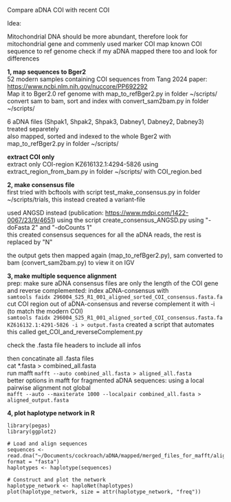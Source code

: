 Compare aDNA COI with recent COI

Idea:

Mitochondrial DNA should be more abundant, therefore look for mitochondrial gene and commenly used marker COI
map known COI sequence to ref genome
check if my aDNA mapped there too and look for differences

**1, map sequences to Bger2**  
52 modern samples containing COI sequences from Tang 2024 paper: https://www.ncbi.nlm.nih.gov/nuccore/PP692292  
Map it to Bger2.0 ref genome with map_to_refBger2.py in folder ~/scripts/  
convert sam to bam, sort and index with convert_sam2bam.py in folder ~/scripts/  

6 aDNA files (Shpak1, Shpak2, Shpak3, Dabney1, Dabney2, Dabney3) treated separetely  
also mapped, sorted and indexed to the whole Bger2 with map_to_refBger2.py in folder ~/scripts/  

**extract COI only**  
extract only COI-region KZ616132.1:4294-5826 using extract_region_from_bam.py in folder ~/scripts/ with COI_region.bed

**2, make consensus file**  
first tried with bcftools with script test_make_consensus.py in folder ~/scripts/trials, this instead created a variant-file  

used ANGSD instead (publication: https://www.mdpi.com/1422-0067/23/9/4651)
using the script create_consensus_ANGSD.py using "-doFasta 2" and "-doCounts 1"  
this created consensus sequences for all the aDNA reads, the rest is replaced by "N"  

the output gets then mapped again (map_to_refBger2.py), sam converted to bam (convert_sam2bam.py) to view it on IGV  

**3, make multiple sequence alignment**  
prep: make sure aDNA consensus files are only the length of the COI gene and reverse complemented:
index aDNA-consensus with  
```samtools faidx 296004_S25_R1_001_aligned_sorted_COI_consensus.fasta.fa```  
cut COI region out of aDNA-consensus and reverse complement it with -i (to match the modern COI)   
```samtools faidx 296004_S25_R1_001_aligned_sorted_COI_consensus.fasta.fa KZ616132.1:4291-5826 -i > output.fasta``` 
created a script that automates this called get_COI_and_reverseComplement.py 

check the .fasta file headers to include all infos

then concatinate all .fasta files  
cat *.fasta > combined_all.fasta  
run mafft ```mafft --auto combined_all.fasta > aligned_all.fasta```  
better options in mafft for fragmented aDNA sequences: using a local pairwise alignment not global  
```mafft --auto --maxiterate 1000 --localpair combined_all.fasta > aligned_output.fasta```

**4, plot haplotype network in R**
```
library(pegas)
library(ggplot2)

# Load and align sequences
sequences <- read.dna("~/Documents/cockroach/aDNA/mapped/merged_files_for_mafft/aligned_all.fasta", format = "fasta")
haplotypes <- haplotype(sequences)

# Construct and plot the network
haplotype_network <- haploNet(haplotypes)
plot(haplotype_network, size = attr(haplotype_network, "freq"))
```

